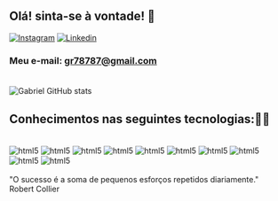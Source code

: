 ## Olá! sinta-se à vontade! 👋

[![Instagram](https://img.shields.io/badge/Instagram-E4405F?style=for-the-badge&logo=instagram&logoColor=white)](https://www.instagram.com/gabrielcarrdoso__/)
[![Linkedin](https://img.shields.io/badge/LinkedIn-0077B5?style=for-the-badge&logo=linkedin&logoColor=white)](https://www.linkedin.com/in/gabriel-cardoso-878785190/)

### Meu e-mail: gr78787@gmail.com <br/><br/>

![Gabriel GitHub stats](https://github-readme-stats.vercel.app/api?username=gabrielrcdl&show_icons=true&theme=dark)


## Conhecimentos nas seguintes tecnologias:👨‍💻



<div style="display: inline-block"><br/>
    <img align ="center" alt="html5" src="https://img.shields.io/badge/HTML5-E34F26?style=for-the-badge&logo=html5&logoColor=white"/>
    <img align ="center" alt="html5" src="https://img.shields.io/badge/CSS3-1572B6?style=for-the-badge&logo=css3&logoColor=white"/>
    <img align ="center" alt="html5" src="https://img.shields.io/badge/JavaScript-F7DF1E?style=for-the-badge&logo=javascript&logoColor=black"/>
    <img align ="center" alt="html5" src="https://img.shields.io/badge/TypeScript-007ACC?style=for-the-badge&logo=typescript&logoColor=white"/>
    <img align ="center" alt="html5" src="https://img.shields.io/badge/Python-14354C?style=for-the-badge&logo=python&logoColor=white"/>
    <img align ="center" alt="html5" src="https://img.shields.io/badge/MySQL-00000F?style=for-the-badge&logo=mysql&logoColor=white"/>
    <img align ="center" alt="html5" src="https://img.shields.io/badge/Bootstrap-563D7C?style=for-the-badge&logo=bootstrap&logoColor=white"/>
    <img align= "center" alt="html5" src="https://img.shields.io/badge/Angular-DD0031?style=for-the-badge&logo=angular&logoColor=white"/>
    <img align ="center" alt="html5" src="https://img.shields.io/badge/React-20232A?style=for-the-badge&logo=react&logoColor=61DAFB"/>
    <img align ="center" alt="html5" src= https://img.shields.io/badge/Node.js-43853D?style=for-the-badge&logo=node.js&logoColor=white"/>
</div>
<br/><br/>
"O sucesso é a soma de pequenos esforços repetidos diariamente."<br/>
 Robert Collier


